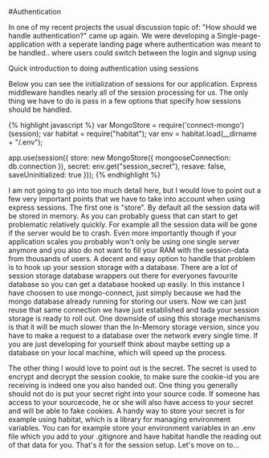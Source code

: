 #Authentication

In one of my recent projects the usual discussion topic of: "How should we handle authentication?" came up again. We were developing a Single-page-application with a seperate landing page where authentication was meant to be handled.. where users could switch between the login and signup using 

Quick introduction to doing authentication using sessions


Below you can see the initialization of sessions for our application. Express middleware handles nearly all of the session processing for us. The only thing we have to do is pass in a few options that specify how sessions should be handled.

{% highlight javascript %}
var MongoStore = require('connect-mongo')(session);
var habitat = require("habitat");
var env = habitat.load(__dirname + "/.env");

app.use(session({
  store: new MongoStore({ mongooseConnection: db.connection }),
  secret: env.get("session_secret"),
  resave: false,
  saveUninitialized: true
}));
{% endhighlight %}

I am not going to go into too much detail here, but I would love to point out a few very important points that we have to take into account when using express sessions. The first one is "store". By default all the session data will be stored in memory. As you can probably guess that can start to get problematic relatively quickly. For example all the session data will be gone if the server would be to crash. Even more importantly though if your application scales you probably won't only be using one single server anymore and you also do not want to fill your RAM with the session-data from thousands of users. A decent and easy option to handle that problem is to hook up your session storage with a database. There are a lot of session storage database wrappers out there for everyones favourite database so you can get a database hooked up easily. In this instance I have choosen to use mongo-connect, just simply because we had the mongo database already running for storing our users. Now we can just reuse that same connection we have just established and tada your session storage is ready to roll out. One downside of using this storage mechanisms is that it will be much slower than the In-Memory storage version, since you have to make a request to a database over the network every single time. If you are just developing for yourself think about maybe setting up a database on your local machine, which will speed up the process.

The other thing I would love to point out is the secret. The secret is used to encrypt and decrypt the session cookie, to make sure the cookie-id you are receiving is indeed one you also handed out. One thing you generally should not do is put your secret right into your source code. If someone has access to your sourcecode, he or she will also have access to your secret and will be able to fake cookies. A handy way to store your secret is for example using habitat, which is a library for managing environment variables. You can for example store your environment variables in an .env file which you add to your .gitignore and have habitat handle the reading out of that data for you. That's it for the session setup. Let's move on to...
